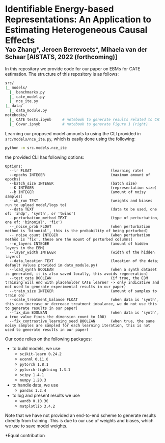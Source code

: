 # Identifiable Energy-based Representations: An Application to Estimating Heterogeneous Causal Effects </br><sub><sub>Yao Zhang*, Jeroen Berrevoets*, Mihaela van der Schaar [AISTATS, 2022 (forthcoming)]</sub></sub>

In this repository we provide code for our paper on EBMs for CATE estimation. The structure of this repository is as follows:
```bash
src/
|_ models/
  |_ benchmarks.py
  |_ cate_model.py
  |_ nce_ite.py
|_ data/
  |_ data_module.py
notebooks/
  |_ CATE tests.ipynb     # notebook to generate results related to CATE
  |_ Covar.ipnyb          # notebook to generate Figure 1 (right)
```

Learning our proposed model amounts to using the CLI provided in `src/models/nce_ite.py`, which is easily done using the following:
```bash
python -m src.models.nce_ite
```
the provided CLI has following options:
```
Options:
  --lr FLOAT                                    (learning rate)
  --epochs INTEGER                              (maximum amount of epochs)
  --batch_size INTEGER                          (batch size)
  --K INTEGER                                   (representation size)
  --b INTEGER                                   (amount of noisy samples)
  --wb_run TEXT                                 (weights and biases run to upload model/logs to)
  --data TEXT                                   (data to be used, one of: 'ihdp', 'synth', or 'twins')
  --perturbation_method TEXT                    (type of perturbation, one of: 'binomial', 'fix')
  --_noise_prob FLOAT                           (when perturbation method is 'binomial', this is the probability of being perturbed)
  --_noise_count INTEGER                        (when perturbation method is 'fix', these are the mount of perturbed columns)
  --n_layers INTEGER                            (amount of hidden layers in the EBM)
  --layer_width INTEGER                         (width of the hidden layers)
  --data_location TEXT                          (location of the data; default values provided in data_module.py)
  --load_synth BOOLEAN                          (when a synth dataset is generated, it is also saved locally, this avoids regeneration)
  --test_cate BOOLEAN                           (if true, the EBM training will end with placeholder CATE learner -> only indicative and not used to generate experimental results in our paper)
  --train_size INTEGER                          (amount of samples to train on)
  --scale_treatment_balance FLOAT               (when data is 'synth', this can increase or decrease treatment imbalance, we do not use this to generate results in our paper)
  --fix_dim BOOLEAN                             (when data is 'synth', a true value fixes the dimension count to 100)
  --fix_contrastive_learning_seed BOOLEAN       (when true, the same noisy samples are sampled for each learning iteration, this is not used to generate results in our paper)
```

Our code relies on the following packages:
* to build models, we use
    - `scikit-learn 0.24.2`
    - `econml 0.11.0`
    - `pytorch 1.8.1`
    - `pytorch-lightning 1.3.1`
    - `scipy 1.4.1`
    - `numpy 1.20.3`
* to handle data, we use
    - `pandas 1.2.4`
* to log and present results we use
    - `wandb 0.10.30`
    - `matplotlib 3.4.2`

Note that we have not provided an end-to-end scheme to generate results directly from training. This is due to our use of weights and biases, which we use to save model weights.

*Equal contribution
